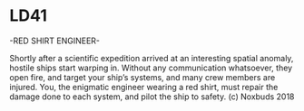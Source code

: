 # LD41

-RED SHIRT ENGINEER-

Shortly after a scientific expedition arrived at an interesting spatial anomaly, hostile ships start warping in. Without any communication whatsoever, they open fire, and target your ship’s systems, and many crew members are injured. You, the enigmatic engineer wearing a red shirt, must repair the damage done to each system, and pilot the ship to safety.
(c) Noxbuds 2018
